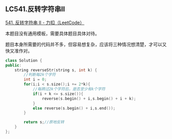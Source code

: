 ## LC541.反转字符串Ⅱ

[541. 反转字符串 II - 力扣（LeetCode）](https://leetcode.cn/problems/reverse-string-ii/)

本题目没有通用模板，需要具体题目具体对待。

题目本身所需要的代码并不多，但容易想复杂，应该将三种情况想清楚，才可以又快又准作对。



```c++
class Solution {
public:
    string reverseStr(string s, int k) {
        //判断每2k个字符
        int i = 0;
        for(i;i < s.size();i += 2*k){
            //每跨过2k个字符后，是否至少有k个字符
            if(i + k <= s.size()){
                reverse(s.begin() + i,s.begin() + i + k);
            }
            else reverse(s.begin() + i,s.end());
        }

        return s;//原地反转
    }
};
```


